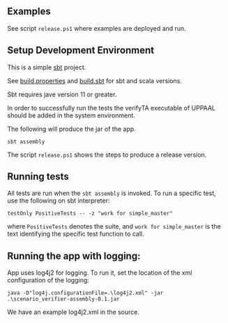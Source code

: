 ## Examples

See script `release.ps1` where examples are deployed and run.

## Setup Development Environment

This is a simple [sbt](https://www.scala-sbt.org/) project.

See  [build.properties](project\build.properties)  and  [build.sbt](build.sbt)  for sbt and scala versions.

Sbt requires jave version 11 or greater.

In order to successfully run the tests the verifyTA executable of UPPAAL should be added in the system environment.

The following will produce the jar of the app.

```
sbt assembly
```

The script `release.ps1` shows the steps to produce a release version.

## Running tests

All tests are run when the `sbt assembly` is invoked.
To run a specific test, use the following on sbt interpreter:
```
testOnly PositiveTests -- -z "work for simple_master"
```
where `PositiveTests` denotes the suite, and `work for simple_master` is the text identifying the specific test function to call.

## Running the app with logging:

App uses log4j2 for logging.
To run it, set the location of the xml configuration of the logging:
```
java -D"log4j.configurationFile=.\log4j2.xml" -jar .\scenario_verifier-assembly-0.1.jar
```
We have an example log4j2.xml in the source.

